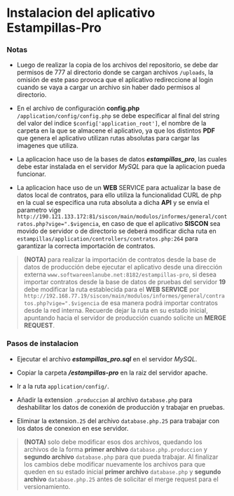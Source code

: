 Instalacion del aplicativo Estampillas-Pro
=========


### Notas

- Luego de realizar la copia de los archivos del repositorio, se debe dar permisos de 777 al directorio donde se cargan archivos ```/uploads```, la omisión de este paso provoca que el aplicativo redireccione al login cuando se vaya a cargar un archivo sin haber dado permisos al directorio.

- En el archivo de configuración **config.php**  ```/application/config/config.php``` se debe especificar al final del string del valor del indice ```$config['application_root']```, el nombre de la carpeta en la que se almacene el aplicativo, ya que los distintos **PDF** que genera el aplicativo utilizan rutas absolutas para cargar las imagenes que utiliza. 

- La aplicacion hace uso de la bases de datos ***estampillas_pro***, las cuales debe estar instalada en el servidor *MySQL* para que la aplicacion pueda funcionar.

- La aplicacion hace uso de un **WEB** SERVICE para actualizar la base de datos local de contratos, para ello utiliza la funcionalidad CURL de php en la cual se especifica una ruta absoluta a dicha **API** y se envía el parametro vige ```http://190.121.133.172:81/siscon/main/modulos/informes/general/contratos.php?vige=".$vigencia```, en caso de que el aplicativo **SISCON** sea movido de servidor o de directorio se deberá modificar dicha ruta en ```estampillas/application/controllers/contratos.php:264``` para garantizar la correcta importación de contratos.

> **(NOTA)** para realizar la importación de contratos desde la base de datos de producción debe ejecutar el aplicativo desde una dirección externa ```www.softwareenlanube.net:8182/estampillas-pro```, si desea importar contratos desde la base de datos de pruebas del servidor **19** debe modificar la ruta establecida para el **WEB SERVICE** por ```http://192.168.77.19/siscon/main/modulos/informes/general/contratos.php?vige=".$vigencia``` de esa manera podrá importar contratos desde la red interna. Recuerde dejar la ruta en su estado inicial, apuntando hacia el servidor de producción cuando solicite un **MERGE REQUEST**.



### Pasos de instalacion


- Ejecutar el archivo ***estampillas_pro.sql*** en el servidor *MySQL*.
- Copiar la carpeta ***/estampillas-pro*** en la raiz del servidor apache.


- Ir a la ruta ```application/config/```.
- Añadir la extension ```.produccion``` al archivo ```database.php``` para deshabilitar los datos de conexión de producción y trabajar en pruebas.
- Eliminar la extension```.25``` del archivo ```database.php.25``` para trabajar con los datos de conexion en ese servidor.

> **(NOTA)** solo debe modificar esos dos archivos, quedando los archivos de la forma **primer archivo** ```database.php.produccion``` y  **segundo archivo** ```database.php``` para que pueda trabajar. Al finalizar los cambios debe modificar nuevamente los archivos para que queden en su estado inicial **primer archivo** ```database.php``` y  **segundo archivo** ```database.php.25``` antes de solicitar el merge request para el versionamiento.

